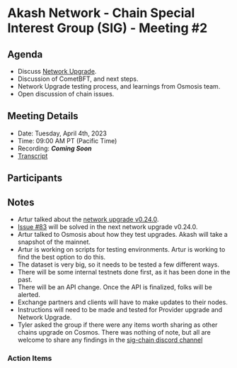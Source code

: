 
# Akash Network - Chain Special Interest Group (SIG) - Meeting #2

## Agenda

- Discuss [Network Upgrade](https://github.com/akash-network/support/issues/73).
- Discussion of CometBFT, and next steps.
- Network Upgrade testing process, and learnings from Osmosis team.
- Open discussion of chain issues.

## Meeting Details

- Date: Tuesday, April 4th, 2023
- Time: 09:00 AM PT (Pacific Time)
- Recording: ***Coming Soon***
- [Transcript](#transcript)


## Participants




## Notes

- Artur talked about the [network upgrade v0.24.0](https://github.com/akash-network/support/issues/73).
- [Issue #83](https://github.com/akash-network/support/issues/83) will be solved in the next network upgrade v0.24.0.
- Artur talked to Osmosis about how they test upgrades. Akash will take a snapshot of the mainnet.
- Artur is working on scripts for testing environments. Artur is working to find the best option to do this. 
- The dataset is very big, so it needs to be tested a few different ways. 
- There will be some internal testnets done first, as it has been done in the past. 
- There will be an API change. Once the API is finalized, folks will be alerted.
- Exchange partners and clients will have to make updates to their nodes. 
- Instructions will need to be made and tested for Provider upgrade and Network Upgrade. 
- Tyler asked the group if there were any items worth sharing as other chains upgrade on Cosmos. There was nothing of note, but all are welcome to share any findings in the [sig-chain discord channel](https://discord.com/channels/747885925232672829/1062751164065665114/1072576663784792124)






### Action Items

